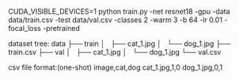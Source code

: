 CUDA_VISIBLE_DEVICES=1 python train.py -net resnet18 -gpu -data data/train.csv -test data/val.csv -classes 2 -warm 3 -b 64 -lr 0.01 -focal_loss -pretrained

dataset tree:
data
├── train
│   ├── cat_1.jpg
│   └── dog_1.jpg
├── train.csv
├── val
│   ├── cat_1.jpg
│   └── dog_1.jpg
└── val.csv

csv file format:(one-shot)
image,cat,dog
cat_1.jpg,1,0
dog_1.jpg,0,1
